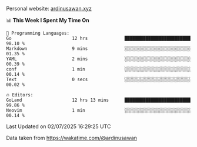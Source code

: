 Personal website: [ardinusawan.xyz](https://ardinusawan.xyz)

<!--START_SECTION:waka-->
📊 **This Week I Spent My Time On** 

```text
💬 Programming Languages: 
Go                       12 hrs              █████████████████████████   98.10 % 
Markdown                 9 mins              ░░░░░░░░░░░░░░░░░░░░░░░░░   01.35 % 
YAML                     2 mins              ░░░░░░░░░░░░░░░░░░░░░░░░░   00.39 % 
conf                     1 min               ░░░░░░░░░░░░░░░░░░░░░░░░░   00.14 % 
Text                     0 secs              ░░░░░░░░░░░░░░░░░░░░░░░░░   00.02 % 

🔥 Editors: 
GoLand                   12 hrs 13 mins      █████████████████████████   99.86 % 
Neovim                   1 min               ░░░░░░░░░░░░░░░░░░░░░░░░░   00.14 % 
```


 Last Updated on 02/07/2025 16:29:25 UTC
<!--END_SECTION:waka-->
Data taken from https://wakatime.com/@ardinusawan
